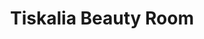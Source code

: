 ---
title: "Tiskalia Beauty Room"
url: /las-rozas-de-madrid/tiskalia-beauty-room/
shop: cosméticos
---